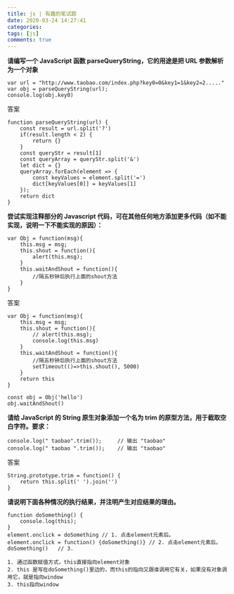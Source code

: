 ```yaml
---
title: js | 有趣的笔试题
date: 2020-03-24 14:27:41
categories:
tags: [js]
comments: true
---
```


**请编写一个 JavaScript 函数 parseQueryString，它的用途是把 URL 参数解析为一个对象**

```
var url = "http://www.taobao.com/index.php?key0=0&key1=1&key2=2....."
var obj = parseQueryString(url);
console.log(obj.key0)
```

答案

```
function parseQueryString(url) {
    const result = url.split('?')
    if(result.length < 2) {
        return {}
    }
    const queryStr = result[1]
    const queryArray = queryStr.split('&')
    let dict = {}
    queryArray.forEach(element => {
        const keyValues = element.split('=')
        dict[keyValues[0]] = keyValues[1]
    });
    return dict
}
```

**尝试实现注释部分的 Javascript 代码，可在其他任何地方添加更多代码（如不能实现，说明一下不能实现的原因）：**

```
var Obj = function(msg){
    this.msg = msg;
    this.shout = function(){
        alert(this.msg);
    }
    this.waitAndShout = function(){
        //隔五秒钟后执行上面的shout方法
    }
}
```

答案

```
var Obj = function(msg){
    this.msg = msg;
    this.shout = function(){
        // alert(this.msg);
        console.log(this.msg)
    }
    this.waitAndShout = function(){
        //隔五秒钟后执行上面的shout方法
        setTimeout(()=>this.shout(), 5000)
    }
    return this
}

const obj = Obj('hello')
obj.waitAndShout()
```

**请给 JavaScript 的 String 原生对象添加一个名为 trim 的原型方法，用于截取空白字符。要求：**

```
console.log(" taobao".trim());     // 输出 "taobao"
console.log(" taobao ".trim());    // 输出 "taobao"
```

答案

```
String.prototype.trim = function() {
    return this.split(' ').join('')
}
```

**请说明下面各种情况的执行结果，并注明产生对应结果的理由。**

```
function doSomething() {
    console.log(this);
}
element.onclick = doSomething // 1. 点击element元素后。 
element.onclick = function() {doSomething()} // 2. 点击element元素后。 
doSomething()   // 3.
```

```
1. 通过函数赋值方式，this直接指向element对象
2. this 是写在doSomething()里边的，而this的指向又跟谁调用它有关，如果没有对象调用它，就是指向window
3. this指向window
```
